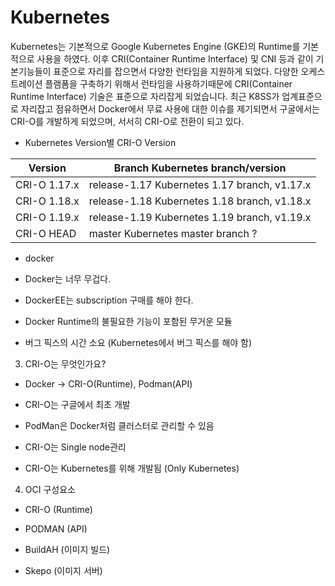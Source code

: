 # Kubernetes
Kubernetes는 기본적으로 Google Kubernetes Engine (GKE)의 Runtime를 기본적으로 사용을 하였다.
이후 CRI(Container Runtime Interface) 및 CNI 등과 같이 기본기능들이 표준으로 자리를 잡으면서 다양한 런타임을 지원하게 되었다.
다양한 오케스트레이션 플램폼을 구축하기 위해서 런타임을 사용하기때문에  CRI(Container Runtime Interface) 기술은 표준으로 자리잡게 되었습니다.
최근 K8SS가 업계표준으로 자리잡고 점유하면서 Docker에서 무료 사용에 대한 이슈를 제기되면서 구굴에서는 CRI-O를 개발하게 되었으며, 서서히 CRI-O로 전환이 되고 있다.

 
- Kubernetes Version별 CRI-O Version

|Version|Branch	Kubernetes branch/version|
|------|---|
|CRI-O 1.17.x |release-1.17	Kubernetes 1.17 branch, v1.17.x	|
|CRI-O 1.18.x |release-1.18	Kubernetes 1.18 branch, v1.18.x	|
|CRI-O 1.19.x |release-1.19	Kubernetes 1.19 branch, v1.19.x	|
|CRI-O HEAD   |master	Kubernetes master branch	?           |



- docker  
- Docker는 너무 무겁다. 

- DockerEE는 subscription 구매를 해야 한다.

- Docker Runtime의 불필요한 기능이 포함된 무거운 모듈

- 버그 픽스의 시간 소요 (Kubernetes에서 버그 픽스를 해야 함)

 

3) CRI-O는 무엇인가요?

- Docker -> CRI-O(Runtime), Podman(API)

- CRI-O는 구글에서 최초 개발

- PodMan은 Docker처럼 클러스터로 관리할 수 있음

- CRI-O는 Single node관리

- CRI-O는 Kubernetes를 위해 개발됨 (Only Kubernetes)

 

4) OCI 구성요소

- CRI-O (Runtime)

- PODMAN (API)

- BuildAH (이미지 빌드)

- Skepo (이미지 서버)



